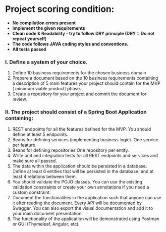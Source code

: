 # Project scoring condition:

- **No compilation errors present**
- **Implement the given requirements**
- **Clean code & Readability - try to follow DRY principle (DRY = Do not repeat yourself)**
- **The code follows JAVA coding styles and conventions.**
- **All tests passed**

### I. Define a system of your choice.

1. Define 10 business requirements for the chosen business domain
2. Prepare a document based on the 10 business requirements containing a description of 5 main features your project should contain for the MVP (
   minimum viable product) phase.
3. Create a repository for your project and commit the document for review.

### II. The project should consist of a Spring Boot Application containing:

1. REST endpoints for all the features defined for the MVP. You should define at least 5 endpoints.
2. Beans for defining services (implementing business logic). One service per feature.
3. Beans for defining repositories One repository per entity.
4. Write unit and integration tests for all REST endpoints and services and make sure all passed.
5. The data within the application should be persisted in a database. Define at least 6 entities that will be persisted in the database, and at least
   4 relations between them.
6. You should validate the POJO classes. You can use the existing validation constraints or create your own annotations if you need a custom
   constraint.
7. Document the functionalities in the application such that anyone can use it after reading the document. Every API will be documented by Swagger.
   You can also export the visual documentation and add it to your main document presentation.
8. The functionality of the application will be demonstrated using Postman or GUI (Thymeleaf, Angular, etc).